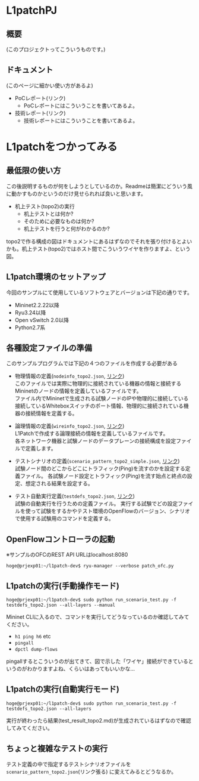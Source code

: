 # L1patchPJ

## 概要

(このプロジェクトってこういうものです。)

## ドキュメント

(このページに細かい使い方があるよ)
* PoCレポート(リンク)
  * PoCレポートにはこういうことを書いてあるよ。
* 技術レポート(リンク)
  * 技術レポートにはこういうことを書いてあるよ。

# L1patchをつかってみる
## 最低限の使い方
この後説明するものが何をしようとしているのか。Readmeは簡潔にどういう風に動かすものかというのだけ見せられれば良いと思います。
* 机上テスト(topo2)の実行
  * 机上テストとは何か?
  * そのために必要なものは何か?
  * 机上テストを行うと何がわかるのか?

topo2で作る構成の図はドキュメントにあるはずなのでそれを張り付けるとよいかも。机上テスト(topo2)ではホスト間でこういうワイヤを作りますよ、という図。

##	L1patch環境のセットアップ
今回のサンプルにて使用しているソフトウェアとバージョンは下記の通りです。

* Mininet2.2.22以降
* Ryu3.24以降
* Open vSwitch 2.0以降
* Python2.7系

##  各種設定ファイルの準備
このサンプルプログラムでは下記の４つのファイルを作成する必要がある

* 物理情報の定義(`nodeinfo_topo2.json`, [リンク](nodeinfo_topo2.json))  
  このファイルでは実際に物理的に接続されている機器の情報と接続するMininetのノードの情報を定義しているファイルです。  
  ファイル内でMininetで生成される試験ノードのIPや物理的に接続している接続しているWhiteboxスイッチのポート情報、物理的に接続されている機器の接続情報を定義する。  

* 論理情報の定義(`wireinfo_topo2.json`, [リンク](wireinfo_topo2.json))  
  L1Patchで作成する論理接続の情報を定義しているファイルです。  
  各ネットワーク機器と試験ノードのデータプレーンの接続構成を設定ファイルで定義します。  


* テストシナリオの定義(`scenario_pattern_topo2_simple.json`, [リンク](scenario_pattern_topo2_simple.json))  
  試験ノード間のどこからどこにトラフィック(Ping)を流すのかを設定する定義ファイル。
  各試験ノード設定とトラフィック(Ping)を流す始点と終点の設定、想定される結果を設定する。

* テスト自動実行定義(`testdefs_topo2.json`, [リンク](testdefs_topo2.json))  
  試験の自動実行を行うための定義ファイル。
  実行する試験でどの設定ファイルを使って試験をするかやテスト環境のOpenFlowのバージョン、シナリオで使用する試験用のコマンドを定義する。

##  OpenFlowコントローラの起動
※サンプルのOFCのREST API URLはlocalhost:8080

    hoge@prjexp01:~/l1patch-dev$ ryu-manager --verbose patch_ofc.py  

##  L1patchの実行(手動操作モード)

    hoge@prjexp01:~/l1patch-dev$ sudo python run_scenario_test.py -f testdefs_topo2.json --all-layers --manual

Mininet CLIに入るので、コマンドを実行してどうなっているのか確認してみてください。
- `h1 ping h6` etc
- `pingall`
- `dpctl dump-flows`

pingallするとこういうのが出てきて、図で示した「ワイヤ」接続ができているというのがわかりますよね、くらいはあってもいいかな…

## L1patchの実行(自動実行モード)

    hoge@prjexp01:~/l1patch-dev$ sudo python run_scenario_test.py -f testdefs_topo2.json --all-layers

実行が終わったら結果(test_result_topo2.md)が生成されているはずなので確認してみてください。

## ちょっと複雑なテストの実行

テスト定義の中で指定するテストシナリオファイルを `scenario_pattern_topo2.json`(リンク張る) に変えてみるとどうなるか。
